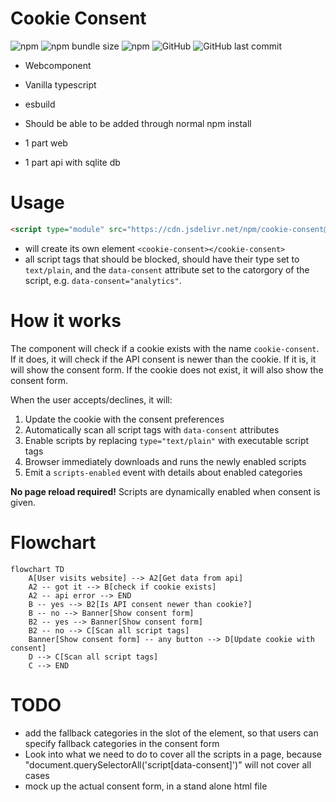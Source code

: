 # Cookie Consent
![npm](https://img.shields.io/npm/v/cookie-consent?style=flat-square)
![npm bundle size](https://img.shields.io/bundlephobia/min/cookie-consent?style=flat-square)
![npm](https://img.shields.io/npm/dt/cookie-consent?style=flat-square)
![GitHub](https://img.shields.io/github/license/glideroggan/cookieConsent?style=flat-square)
![GitHub last commit](https://img.shields.io/github/last-commit/glideroggan/cookieConsent?style=flat-square)

- Webcomponent
- Vanilla typescript
- esbuild

- Should be able to be added through normal npm install
- 1 part web
- 1 part api with sqlite db

# Usage
```html
<script type="module" src="https://cdn.jsdelivr.net/npm/cookie-consent@latest/dist/cookie-consent.js"></script>
```
- will create its own element `<cookie-consent></cookie-consent>`
- all script tags that should be blocked, should have their type set to `text/plain`, and the `data-consent` attribute set to the catorgory of the script, e.g. `data-consent="analytics"`.

# How it works
The component will check if a cookie exists with the name `cookie-consent`. If it does, it will check if the API consent is newer than the cookie. If it is, it will show the consent form. If the cookie does not exist, it will also show the consent form.

When the user accepts/declines, it will:
1. Update the cookie with the consent preferences
2. Automatically scan all script tags with `data-consent` attributes
3. Enable scripts by replacing `type="text/plain"` with executable script tags
4. Browser immediately downloads and runs the newly enabled scripts
5. Emit a `scripts-enabled` event with details about enabled categories

**No page reload required!** Scripts are dynamically enabled when consent is given.

# Flowchart
```mermaid
flowchart TD
    A[User visits website] --> A2[Get data from api]
    A2 -- got it --> B[check if cookie exists]
    A2 -- api error --> END
    B -- yes --> B2[Is API consent newer than cookie?]
    B -- no --> Banner[Show consent form]
    B2 -- yes --> Banner[Show consent form]
    B2 -- no --> C[Scan all script tags]
    Banner[Show consent form] -- any button --> D[Update cookie with consent]
    D --> C[Scan all script tags]
    C --> END
```


# TODO
- add the fallback categories in the slot of the element, so that users can specify fallback categories in the consent form
- Look into what we need to do to cover all the scripts in a page, because "document.querySelectorAll('script[data-consent]')" will not cover all cases
- mock up the actual consent form, in a stand alone html file